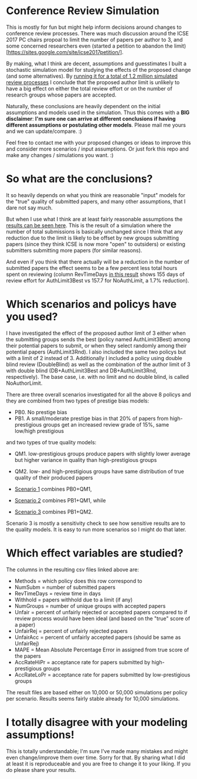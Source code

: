 Conference Review Simulation
============================

This is mostly for fun but might help inform decisions around changes to conference review processes. There was much discussion around the ICSE 2017 PC chairs propoal to limit the number of papers per author to 3, and some concerned researchers even (started a petition to abandon the limit)[https://sites.google.com/site/icse2017petition/]. 

By making, what I think are decent, assumptions and guesstimates I built a stochastic simulation model for studying the effects of the proposed change (and some alternatives). By [running it for a total of 1.2 million simulated review processes](https://github.com/robertfeldt/ConfReviewSimulator/blob/master/results/ICSE17_20160509_191337_50k_prestigebias_20_15_authlimitnoreduction.csv) I conclude that the proposed author limit is unlikely to have a big effect on either the total review effort or on the number of research groups whose papers are accepted. 

Naturally, these conclusions are heavily dependent on the initial assumptions and models used in the simulation. Thus this comes with a **BIG** **disclaimer**: **I'm sure one can arrive at different conclusions if having different assumptions or postulating other models**. Please mail me yours and we can update/compare. :)

Feel free to contact me with your proposed changes or ideas to improve this and consider more scenarios / input assumptions. Or just fork this repo and make any changes / simulations you want. :)

# So what are the conclusions?

It so heavily depends on what you think are reasonable "input" models for the "true" quality of submitted papers, and many other assumptions, that I dare not say much. 

But when I use what I think are at least fairly reasonable assumptions the [results can be seen here](https://github.com/robertfeldt/ConfReviewSimulator/blob/master/results/ICSE17_20160509_191337_50k_prestigebias_20_15_authlimitnoreduction.csv). This is the result of a simulation where the number of total submissions is basically unchanged since I think that any reduction due to the limit is likely to be offset by new groups submitting papers (since they think ICSE is now more "open" to outsiders) or existing submitters submitting more papers (for similar reasons). 

And even if you think that there actually will be a reduction in the number of submitted papers the effect seems to be a few percent less total hours spent on reviewing (column RevTimeDays [in this result](https://github.com/robertfeldt/ConfReviewSimulator/blob/master/results/ICSE17_20160509_191337_50k_noprestigebias_authlimitreducessubmissions.csv) shows 155 days of review effort for AuthLimit3Best vs 157.7 for NoAuthLimit, a 1.7% reduction).

# Which scenarios and policys have you used?

I have investigated the effect of the proposed author limit of 3 either when the submitting groups sends the best (policy named AuthLimit3Best) among their potential papers to submit, or when they select randomly among their potential papers (AuthLimit3Rnd). I also included the same two policys but with a limit of 2 instead of 3. Additionally I included a policy using double blind review (DoubleBlind) as well as the combination of the author limit of 3 with double blind (DB+AuthLimit3Best and DB+AuthLimit3Rnd, respectively). The base case, i.e. with no limit and no double blind, is called NoAuthorLimit.

There are three overall scenarios investigated for all the above 8 policys and they are combined from two types of prestige bias models:

- PB0. No prestige bias
- PB1. A small/moderate prestige bias in that 20% of papers from high-prestigious groups get an increased review grade of 15%, same low/high prestigious

and two types of true quality models:

- QM1. low-prestigious groups produce papers with slightly lower average but higher variance in quality than high-prestigious groups
- QM2. low- and high-prestigious groups have same distribution of true quality of their produced papers

- [Scenario 1](https://github.com/robertfeldt/ConfReviewSimulator/blob/master/results/ICSE17_20160509_191337_50k_noprestigebias_authlimitreducessubmissions.csv) combines PB0+QM1, 
- [Scenario 2](https://github.com/robertfeldt/ConfReviewSimulator/blob/master/results/ICSE17_20160509_191337_50k_prestigebias_20_15_authlimitnoreduction.csv) combines PB1+QM1, while 
- [Scenario 3](https://github.com/robertfeldt/ConfReviewSimulator/blob/master/results/ICSE17_20160509_191337_50k_prestigebias_20_15_authlimitnoreduction_sameqdistr.csv) combines PB1+QM2. 

Scenario 3 is mostly a sensitivity check to see how sensitive results are to the quality models. It is easy to run more scenarios so I might do that later.

# Which effect variables are studied?

The columns in the resulting csv files linked above are:

- Methods = which policy does this row correspond to
- NumSubm = number of submitted papers
- RevTimeDays = review time in days
- Withhold = papers withhold due to a limit (if any)
- NumGroups = number of unique groups with accepted papers
- Unfair = percent of unfairly rejected or accepted papers compared to if review process would have been ideal (and based on the "true" score of a paper)
- UnfairRej = percent of unfairly rejected papers
- UnfairAcc = percent of unfairly accepted papers (should be same as UnfairRej)
- MAPE = Mean Absolute Percentage Error in assigned from true score of the papers
- AccRateHiPr = acceptance rate for papers submitted by high-prestigious groups
- AccRateLoPr = acceptance rate for papers submitted by low-prestigious groups

The result files are based either on 10,000 or 50,000 simulations per policy per scenario. Results seems fairly stable already for 10,000 simulations.

# I totally disagree with your modeling assumptions!

This is totally understandable; I'm sure I've made many mistakes and might even change/improve them over time. Sorry for that. By sharing what I did at least it is reproduceable and you are free to change it to your liking. If you do please share your results.

